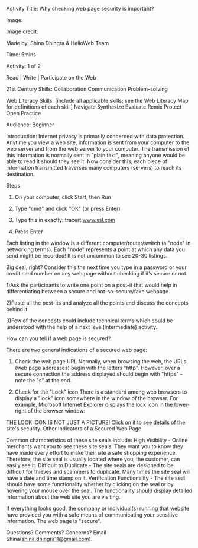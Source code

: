 
Activity Title: Why checking web page security is important?

Image:

Image credit:

Made by: Shina Dhingra & HelloWeb Team

Time: 5mins

Activity: 1 of 2

Read | Write | Participate on the Web

21st Century Skills:
Collaboration
Communication
Problem-solving

Web Literacy Skills: [include all applicable skills; see the Web Literacy Map for definitions of each skill]
Navigate
Synthesize
Evaluate
Remix
Protect
Open Practice

Audience:
Beginner

Introduction:
Internet privacy is primarily concerned with data protection.
Anytime you view a web site, information is sent from your computer to the web server and from the web server to your computer.  The transmission of this information is normally sent in "plain text", meaning anyone would be able to read it should they see it.  Now consider this, each piece of information transmitted traverses many computers (servers) to reach its destination.

Steps
1) On your computer, click Start, then Run

2) Type "cmd" and click "OK" (or press Enter)

3) Type this in exactly:  tracert www.ssl.com

4) Press Enter

Each listing in the window is a different computer/router/switch (a "node" in networking terms).  Each "node" represents a point at which any data you send might be recorded!  It is not uncommon to see 20-30 listings.


Big deal, right?  Consider this the next time you type in a password or your credit card number on any web page without checking if it’s secure or not.

1)Ask the participants to write one point on a post-it that would help in differentiating between a secure and not-so-secure/fake webpage.


2)Paste all the post-its and analyze all the points and discuss the concepts behind it.

3)Few of the concepts could include technical terms which could be understood with the help of a next level(Intermediate) activity.



How can you tell if a web page is secured?

There are two general indications of a secured web page:
1) Check the web page URL
Normally, when browsing the web, the URLs (web page addresses) begin with the letters "http".  However, over a secure connection the address displayed should begin with "https" - note the "s" at the end.



2) Check for the "Lock" icon
There is a standard among web browsers to display a "lock" icon somewhere in the window of the browser. For example, Microsoft Internet Explorer displays the lock icon in the lower-right of the browser window:




THE LOCK ICON IS NOT JUST A PICTURE!  Click on it to see details of the site's security.  Other Indicators of a Secured Web Page

 Common characteristics of these site seals include:
High Visibility - Online merchants want you to see these site seals.  They want you to know they have made every effort to make their site a safe shopping experience.  Therefore, the site seal is usually located where you, the customer, can easily see it.
Difficult to Duplicate - The site seals are designed to be difficult for thieves and scammers to duplicate.  Many times the site seal will have a date and time stamp on it.
Verification Functionality - The site seal should have some functionality whether by clicking on the seal or by hovering your mouse over the seal.  The functionality should display detailed information about the web site you are visiting.

If everything looks good, the company or individual(s) running that website have provided you with a safe means of communicating your sensitive information.  The web page is "secure".

Questions? Comments? Concerns? Email Shina(shina.dhingra11@gmail.com).
